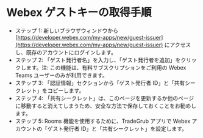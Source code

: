 # Webex ゲストキーの取得手順
- ステップ 1: 新しいブラウザウィンドウから [https://developer.webex.com/my-apps/new/guest-issuer](https://developer.webex.com/my-apps/new/guest-issuer) にアクセスし、既存のアカウントにログインします。
- ステップ 2: 「ゲスト発行者名」を入力し、「ゲスト発行者を追加」をクリックします。注: この機能は、有料サブスクリプションをご利用の Webex Teams ユーザーのみが利用できます。
- ステップ 3: 「認証情報」セクションから「ゲスト発行者 ID」と「共有シークレット」をコピーします。
- ステップ 4: 「共有シークレット」は、このページを更新するか他のページに移動すると消えてしまうため、安全な方法で保存しておくことをお勧めします。
- ステップ 5: Rooms 機能を使用するために、TradeGrub アプリで Webex アカウントの「ゲスト発行者 ID」と「共有シークレット」を設定します。
